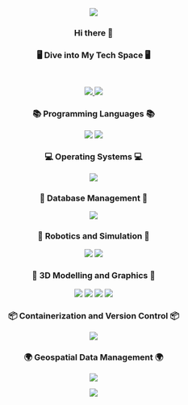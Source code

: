 

<p align="center">
<img src="https://capsule-render.vercel.app/api?type=waving&color=gradient&height=200&section=header&text=JaewonㅤKim'sㅤSWㅤWorld&fontSize=50"/>
</p>

<h3 align="center"><b>Hi there 👋</b></h3>
<h3 align="center"><b>🖥️ Dive into My Tech Space 🖥️</b></h3>
</br>
<p align="center">
<a href="https://youtube.com/@jtotheone8129">
  <img src= "https://img.shields.io/badge/Youtube-ff0000?style=for-the-badge&logo=youtube&link=https://youtube.com/@jtotheone8129">
</a>
<a href="mailto:gjeus0707@gmail.com">
  <img src= "https://img.shields.io/badge/Gmail-D14836?style=for-the-badge&logo=gmail&logoColor=white&link=mailto:gjeus0707@gmail.com">
</a>	
</p>

<h3 align="center"><b>📚 Programming Languages 📚</b></h3>
<p align="center">
<img src="https://img.shields.io/badge/Python3-3776AB?style=for-the-badge&logo=python&logoColor=white"/>
<img src="https://img.shields.io/badge/CSharp-239120?style=for-the-badge&logo=csharp&logoColor=white"/>
</p>

<h3 align="center"><b>💻 Operating Systems 💻</b></h3>
<p align="center">
<img src="https://img.shields.io/badge/Ubuntu-E95420?style=for-the-badge&logo=ubuntu&logoColor=white"/>
</p>

<h3 align="center"><b>🔐 Database Management 🔐</b></h3>
<p align="center">
<img src="https://img.shields.io/badge/PostgreSQL-336791?style=for-the-badge&logo=postgresql&logoColor=white"/>
</p>

<h3 align="center"><b>🤖 Robotics and Simulation 🤖</b></h3>
<p align="center">
<img src="https://img.shields.io/badge/ROS2-22314E?style=for-the-badge&logo=ros&logoColor=white"/>
<img src="https://img.shields.io/badge/Gazebo-529C52?style=for-the-badge&logo=gazebo&logoColor=white"/>
</p>

<h3 align="center"><b>🎨 3D Modelling and Graphics 🎨</b></h3>
<p align="center">
<img src="https://img.shields.io/badge/Nvidia_Omniverse-76B900?style=for-the-badge&logo=nvidia&logoColor=white"/>
<img src="https://img.shields.io/badge/Unity-000000?style=for-the-badge&logo=unity&logoColor=white"/>
<img src="https://img.shields.io/badge/Rhino3D-801010?style=for-the-badge&logo=rhino&logoColor=white"/>
<img src="https://img.shields.io/badge/WebGL-990099?style=for-the-badge&logo=webgl&logoColor=white"/>
</p>

<h3 align="center"><b>📦 Containerization and Version Control 📦</b></h3>
<p align="center">
<img src="https://img.shields.io/badge/Docker-2496ED?style=for-the-badge&logo=docker&logoColor=white"/>
</p>

<h3 align="center"><b>🌍 Geospatial Data Management 🌍</b></h3>
<p align="center">
<img src="https://img.shields.io/badge/OpenStreetMap-7EBB00?style=for-the-badge&logo=openstreetmap&logoColor=white"/>
</p>



<p align="center">
<img src="https://capsule-render.vercel.app/api?type=waving&color=gradient&height=150&section=footer"/>
</p>


<!--
**J1-coding/J1-coding** is a ✨ _special_ ✨ repository because its `README.md` (this file) appears on your GitHub profile.

Here are some ideas to get you started:

- 🔭 I’m currently working on ...
- 🌱 I’m currently learning ...
- 👯 I’m looking to collaborate on ...
- 🤔 I’m looking for help with ...
- 💬 Ask me about ...
- 📫 How to reach me: ...
- 😄 Pronouns: ...
- ⚡ Fun fact: ...
-->
